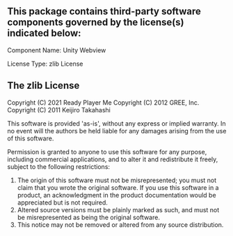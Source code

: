 ﻿This package contains third-party software components governed by the license(s) indicated below:
---------

Component Name: Unity Webview

License Type: zlib License

The zlib License
-------------------------------------
Copyright (C) 2021 Ready Player Me
Copyright (C) 2012 GREE, Inc.
Copyright (C) 2011 Keijiro Takahashi

This software is provided 'as-is', without any express or implied
warranty.  In no event will the authors be held liable for any damages
arising from the use of this software.

Permission is granted to anyone to use this software for any purpose,
including commercial applications, and to alter it and redistribute it
freely, subject to the following restrictions:

1. The origin of this software must not be misrepresented; you must not
   claim that you wrote the original software. If you use this software
   in a product, an acknowledgment in the product documentation would be
   appreciated but is not required.
2. Altered source versions must be plainly marked as such, and must not be
   misrepresented as being the original software.
3. This notice may not be removed or altered from any source distribution.
